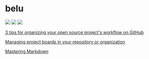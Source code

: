 # belu

![](https://img.shields.io/github/languages/code-size/bobmin/belu.svg?style=flat) 
![](https://img.shields.io/github/last-commit/bobmin/belu.svg?style=flat) 
![](https://img.shields.io/github/languages/top/bobmin/belu.svg?style=flat)

[3 tips for organizing your open source project's workflow on GitHub](https://opensource.com/article/18/4/keep-your-project-organized-git-repo)

[Managing project boards in your repository or organization](https://help.github.com/articles/managing-project-boards-in-your-repository-or-organization)

[Mastering Markdown](https://guides.github.com/features/mastering-markdown/)
